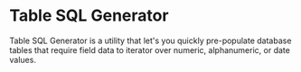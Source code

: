 # Table SQL Generator

Table SQL Generator is a utility that let's you quickly pre-populate database tables that require field data to iterator over numeric, alphanumeric, or date values.